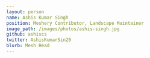 ```yaml
---
layout: person
name: Ashis Kumar Singh
position: Meshery Contributor, Landscape Maintainer
image_path: /images/photos/ashis-singh.jpg
github: ashiscs
twitter: AshisKumarSin20
blurb: Mesh Head
---
```

